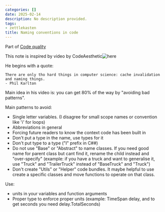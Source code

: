 ```yaml
---
categories: []
date: 2025-02-14
description: No description provided.
tags:
- zettlekasten
title: Naming conventions in code
---
```


Part of [Code quality](Code%20quality)

This note is inspired by video by CodeAesthetic![here](https://www.youtube.com/watch?v=-J3wNP6u5YU)

He begins with a quote:

```quote
There are only tho hard things in computer science: cache invalidation and naming things.
- Phil Karlton
```

Main idea in his video is: you can get 80% of the way by "avoiding bad patterns".

Main patterns to avoid:

- Single letter variables. (I disagree for small scope names or convention like 'i' for loops)
- Abbreviations in general
- Forcing future readers to know the context code has been built in
- Don't put a type in the name, use types for it
- Don't put type to a type ("I" prefix in C##)
- Do not use "Base" or "Abstract" to name classes. If you need good name for parent class but cant find it, rename the child instead and "over-specify" (example: if you have a truck and want to generalise it, use "Truck" and "TrailerTruck" instead of "BaseTruck" and "Truck")
- Don't create "Utils" or "Helper" code bundles. It maybe helpful to use create a specific classes and move functions to operate on that class.

Use:

- units in your variables and function arguments
- Proper type to enforce proper units (example: TimeSpan delay, and to get seconds you need delay.TotalSeconds)